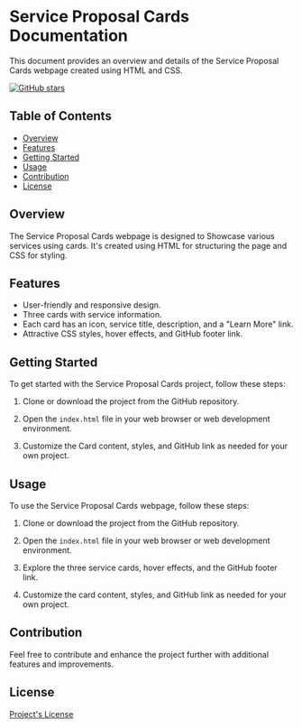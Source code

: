 # Service Proposal Cards Documentation

This document provides an overview and details of the Service Proposal Cards webpage created using HTML and CSS.

[![GitHub stars](https://img.shields.io/github/stars/DhyaanKanoja11/Cards-?style=social)](https://github.com/DhyaanKanoja11/Cards-/stargazers)

## Table of Contents
- [Overview](#overview)
- [Features](#features)
- [Getting Started](#getting-started)
- [Usage](#usage)
- [Contribution](#contribution)
- [License](#license)

## Overview

The Service Proposal Cards webpage is designed to Showcase various services using cards. It's created using HTML for structuring the page and CSS for styling.

## Features

- User-friendly and responsive design.
- Three cards with service information.
- Each card has an icon, service title, description, and a "Learn More" link.
- Attractive CSS styles, hover effects, and GitHub footer link.

## Getting Started

To get started with the Service Proposal Cards project, follow these steps:

1. Clone or download the project from the GitHub repository.

2. Open the `index.html` file in your web browser or web development environment.

3. Customize the Card content, styles, and GitHub link as needed for your own project.

## Usage

To use the Service Proposal Cards webpage, follow these steps:

1. Clone or download the project from the GitHub repository.

2. Open the `index.html` file in your web browser or web development environment.

3. Explore the three service cards, hover effects, and the GitHub footer link.

4. Customize the card content, styles, and GitHub link as needed for your own project.

## Contribution

Feel free to contribute and enhance the project further with additional features and improvements.

## License

[Project's License](https://github.com/DhyaanKanoja11/Cards-/blob/main/LICENSE)
